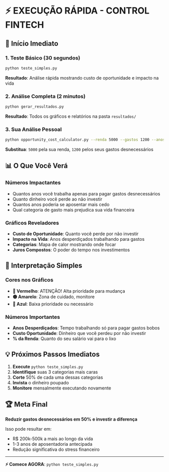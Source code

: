 # ⚡ EXECUÇÃO RÁPIDA - CONTROL FINTECH

## 🚀 Início Imediato

### 1. Teste Básico (30 segundos)
```bash
python teste_simples.py
```
**Resultado**: Análise rápida mostrando custo de oportunidade e impacto na vida

### 2. Análise Completa (2 minutos)
```bash
python gerar_resultados.py
```
**Resultado**: Todos os gráficos e relatórios na pasta `resultados/`

### 3. Sua Análise Pessoal
```bash
python opportunity_cost_calculator.py --renda 5000 --gastos 1200 --anos 10
```
**Substitua**: `5000` pela sua renda, `1200` pelos seus gastos desnecessários

## 📊 O Que Você Verá

### Números Impactantes
- Quantos anos você trabalha apenas para pagar gastos desnecessários
- Quanto dinheiro você perde ao não investir
- Quantos anos poderia se aposentar mais cedo
- Qual categoria de gasto mais prejudica sua vida financeira

### Gráficos Reveladores
- **Custo de Oportunidade**: Quanto você perde por não investir
- **Impacto na Vida**: Anos desperdiçados trabalhando para gastos
- **Categorias**: Mapa de calor mostrando onde focar
- **Juros Compostos**: O poder do tempo nos investimentos

## 🎯 Interpretação Simples

### Cores nos Gráficos
- **🔴 Vermelho**: ATENÇÃO! Alta prioridade para mudança
- **🟡 Amarelo**: Zona de cuidado, monitore
- **🔵 Azul**: Baixa prioridade ou necessário

### Números Importantes
- **Anos Desperdiçados**: Tempo trabalhando só para pagar gastos bobos
- **Custo Oportunidade**: Dinheiro que você perdeu por não investir
- **% da Renda**: Quanto do seu salário vai para o lixo

## 💡 Próximos Passos Imediatos

1. **Execute** `python teste_simples.py`
2. **Identifique** suas 3 categorias mais caras
3. **Corte** 50% de cada uma dessas categorias
4. **Invista** o dinheiro poupado
5. **Monitore** mensalmente executando novamente

## 🏆 Meta Final

**Reduzir gastos desnecessários em 50% e investir a diferença**

Isso pode resultar em:
- R$ 200k-500k a mais ao longo da vida
- 1-3 anos de aposentadoria antecipada
- Redução significativa do stress financeiro

---

**⚡ Comece AGORA**: `python teste_simples.py`
